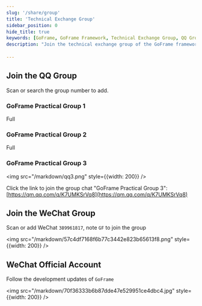 ```yaml
---
slug: '/share/group'
title: 'Technical Exchange Group'
sidebar_position: 0
hide_title: true
keywords: [GoFrame, GoFrame Framework, Technical Exchange Group, QQ Group, WeChat Group, Practical Group, Programming Community, Software Development, Developer Communication, GoFrame Official Account]
description: "Join the technical exchange group of the GoFrame framework, participate in the GoFrame practical group and WeChat group, and get the latest updates and technical exchanges on the framework's development. We offer multiple QQ groups and WeChat groups for enthusiasts to share experiences and exchange development insights, while continuously following the latest news about GoFrame."

---
```


## Join the QQ Group

Scan or search the group number to add.

### GoFrame Practical Group 1
Full

### GoFrame Practical Group 2
Full

### GoFrame Practical Group 3
<img src="/markdown/qq3.png" style={{width: 200}} />

Click the link to join the group chat "GoFrame Practical Group 3": [https://qm.qq.com/q/K7UMKSrVq8](https://qm.qq.com/q/K7UMKSrVq8)

## Join the WeChat Group

Scan or add WeChat `389961817`, note `GF` to join the group

<img src="/markdown/57c4df7168f6b77c3442e823b65613f8.png" style={{width: 200}} />

## WeChat Official Account

Follow the development updates of `GoFrame`

<img src="/markdown/70f36333b6b87dde47e529951ce4dbc4.jpg" style={{width: 200}} />